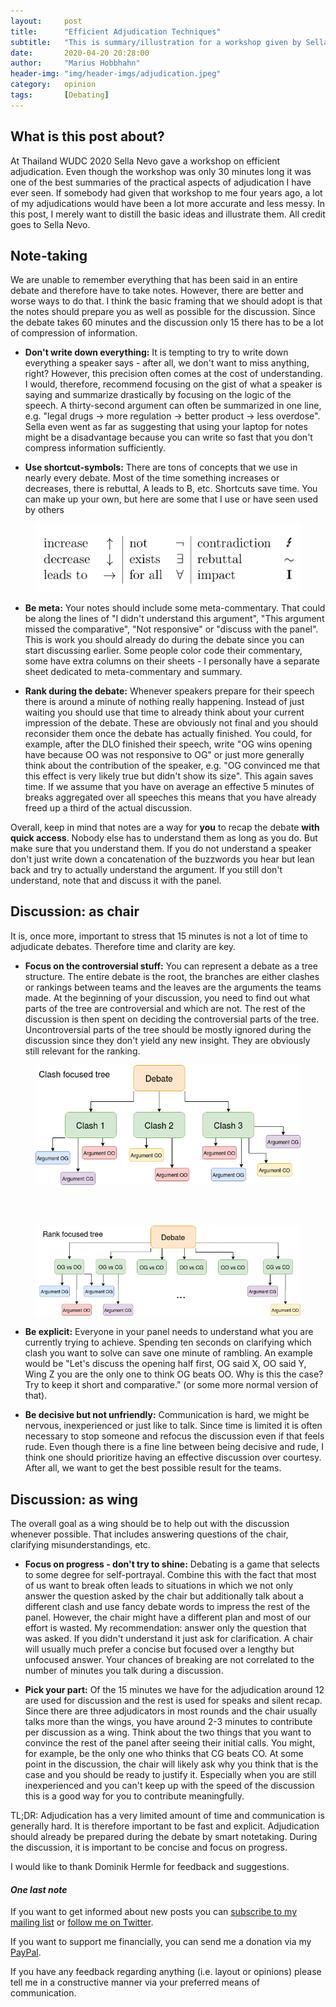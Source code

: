 ```yaml
---
layout:     post
title:      "Efficient Adjudication Techniques"
subtitle:   "This is summary/illustration for a workshop given by Sella Nevo"
date:       2020-04-20 20:28:00
author:     "Marius Hobbhahn"
header-img: "img/header-imgs/adjudication.jpeg"
category:   opinion
tags:       [Debating]
---
```


## What is this post about?

At Thailand WUDC 2020 Sella Nevo gave a workshop on efficient adjudication. Even though the workshop was only 30 minutes long it was one of the best summaries of the practical aspects of adjudication I have ever seen. If somebody had given that workshop to me four years ago, a lot of my adjudications would have been a lot more accurate and less messy. In this post, I merely want to distill the basic ideas and illustrate them. All credit goes to Sella Nevo.

## Note-taking

We are unable to remember everything that has been said in an entire debate and therefore have to take notes. However, there are better and worse ways to do that. I think the basic framing that we should adopt is that the notes should prepare you as well as possible for the discussion. Since the debate takes 60 minutes and the discussion only 15 there has to be a lot of compression of information.

- **Don't write down everything:** It is tempting to try to write down everything a speaker says - after all, we don't want to miss anything, right? However, this precision often comes at the cost of understanding. I would, therefore, recommend focusing on the gist of what a speaker is saying and summarize drastically by focusing on the logic of the speech. A thirty-second argument can often be summarized in one line, e.g. "legal drugs -> more regulation -> better product -> less overdose". Sella even went as far as suggesting that using your laptop for notes might be a disadvantage because you can write so fast that you don't compress information sufficiently.

- **Use shortcut-symbols:** There are tons of concepts that we use in nearly every debate. Most of the time something increases or decreases, there is rebuttal, A leads to B, etc. Shortcuts save time. You can make up your own, but here are some that I use or have seen used by others

<figure>
  <img src="/img/Efficient_Adjudication/shortcut_table.png"/>
</figure>

- **Be meta:** Your notes should include some meta-commentary. That could be along the lines of "I didn't understand this argument", "This argument missed the comparative", "Not responsive" or "discuss with the panel". This is work you should already do during the debate since you can start discussing earlier. Some people color code their commentary, some have extra columns on their sheets - I personally have a separate sheet dedicated to meta-commentary and summary.

- **Rank during the debate:** Whenever speakers prepare for their speech there is around a minute of nothing really happening. Instead of just waiting you should use that time to already think about your current impression of the debate. These are obviously not final and you should reconsider them once the debate has actually finished. You could, for example, after the DLO finished their speech, write "OG wins opening have because OO was not responsive to OG" or just more generally think about the contribution of the speaker, e.g. "OG convinced me that this effect is very likely true but didn't show its size". This again saves time. If we assume that you have on average an effective 5 minutes of breaks aggregated over all speeches this means that you have already freed up a third of the actual discussion.

Overall, keep in mind that notes are a way for **you** to recap the debate **with quick access**. Nobody else has to understand them as long as you do. But make sure that you understand them. If you do not understand a speaker don't just write down a concatenation of the buzzwords you hear but lean back and try to actually understand the argument. If you still don't understand, note that and discuss it with the panel.

## Discussion: as chair

It is, once more, important to stress that 15 minutes is not a lot of time to adjudicate debates. Therefore time and clarity are key.

- **Focus on the controversial stuff:** You can represent a debate as a tree structure. The entire debate is the root, the branches are either clashes or rankings between teams and the leaves are the arguments the teams made. At the beginning of your discussion, you need to find out what parts of the tree are controversial and which are not. The rest of the discussion is then spent on deciding the controversial parts of the tree. Uncontroversial parts of the tree should be mostly ignored during the discussion since they don't yield any new insight. They are obviously still relevant for the ranking.

<figure>
  <img src="/img/Efficient_Adjudication/tree_clash_focused.png"/>
</figure>

<br/><br/>

<figure>
  <img src="/img/Efficient_Adjudication/tree_rank_focused.png"/>
</figure>

- **Be explicit:** Everyone in your panel needs to understand what you are currently trying to achieve. Spending ten seconds on clarifying which clash you want to solve can save one minute of rambling. An example would be "Let's discuss the opening half first, OG said X, OO said Y, Wing Z you are the only one to think OG beats OO. Why is this the case? Try to keep it short and comparative." (or some more normal version of that).

- **Be decisive but not unfriendly:** Communication is hard, we might be nervous, inexperienced or just like to talk. Since time is limited it is often necessary to stop someone and refocus the discussion even if that feels rude. Even though there is a fine line between being decisive and rude, I think one should prioritize having an effective discussion over courtesy. After all, we want to get the best possible result for the teams.

## Discussion: as wing

The overall goal as a wing should be to help out with the discussion whenever possible. That includes answering questions of the chair, clarifying misunderstandings, etc.

- **Focus on progress - don't try to shine:** Debating is a game that selects to some degree for self-portrayal. Combine this with the fact that most of us want to break often leads to situations in which we not only answer the question asked by the chair but additionally talk about a different clash and use fancy debate words to impress the rest of the panel. However, the chair might have a different plan and most of our effort is wasted. My recommendation: answer only the question that was asked. If you didn't understand it just ask for clarification. A chair will usually much prefer a concise but focused over a lengthy but unfocused answer. Your chances of breaking are not correlated to the number of minutes you talk during a discussion.

- **Pick your part:** Of the 15 minutes we have for the adjudication around 12 are used for discussion and the rest is used for speaks and silent recap. Since there are three adjudicators in most rounds and the chair usually talks more than the wings, you have around 2-3 minutes to contribute per discussion as a wing. Think about the two things that you want to convince the rest of the panel after seeing their initial calls. You might, for example, be the only one who thinks that CG beats CO. At some point in the discussion, the chair will likely ask why you think that is the case and you should be ready to justify it. Especially when you are still inexperienced and you can't keep up with the speed of the discussion this is a good way for you to contribute meaningfully.

TL;DR: Adjudication has a very limited amount of time and communication is generally hard. It is therefore important to be fast and explicit. Adjudication should already be prepared during the debate by smart notetaking. During the discussion, it is important to be concise and focus on progress.

I would like to thank Dominik Hermle for feedback and suggestions.

#### ***One last note***

If you want to get informed about new posts you can <a href='http://www.mariushobbhahn.com/subscribe/'>subscribe to my mailing list</a> or <a href='https://twitter.com/MariusHobbhahn'>follow me on Twitter</a>.

If you want to support me financially, you can send me a donation via my <a href='paypal.me/mariushobbhahn'>PayPal</a>. 

If you have any feedback regarding anything (i.e. layout or opinions) please tell me in a constructive manner via your preferred means of communication.

